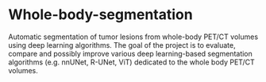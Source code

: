 # Whole-body-segmentation
Automatic segmentation of tumor lesions from whole-body PET/CT volumes using deep learning algorithms.
The goal of the project is to evaluate, compare and possibly improve various deep learning-based segmentation algorithms (e.g. nnUNet, R-UNet, ViT) dedicated to the whole body PET/CT volumes.
